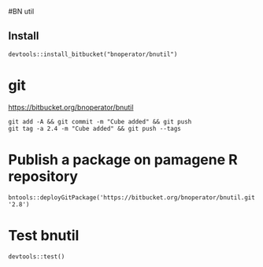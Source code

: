 #BN util

## Install

```
devtools::install_bitbucket("bnoperator/bnutil")
```
# git

https://bitbucket.org/bnoperator/bnutil

```
git add -A && git commit -m "Cube added" && git push
git tag -a 2.4 -m "Cube added" && git push --tags
```

# Publish a package on pamagene R repository


```
bntools::deployGitPackage('https://bitbucket.org/bnoperator/bnutil.git', '2.8')
```

# Test bnutil

```
devtools::test()
```
